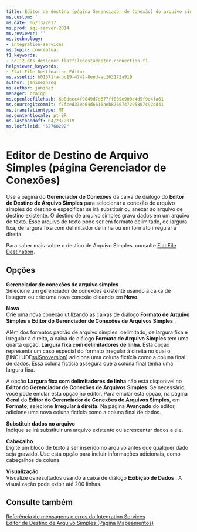 ```yaml
---
title: Editor de destino (página Gerenciador de Conexão) do arquivo simples | Microsoft Docs
ms.custom: ''
ms.date: 06/13/2017
ms.prod: sql-server-2014
ms.reviewer: ''
ms.technology:
- integration-services
ms.topic: conceptual
f1_keywords:
- sql12.dts.designer.flatfiledestadapter.connection.f1
helpviewer_keywords:
- Flat File Destination Editor
ms.assetid: b01571fa-bc19-4742-8eed-ac163172a919
author: janinezhang
ms.author: janinez
manager: craigg
ms.openlocfilehash: 6b8deec4f9049d7d677ff809e900e4d5f9d4fa61
ms.sourcegitcommit: f7fced330b64d6616aeb8766747295807c92dd41
ms.translationtype: MT
ms.contentlocale: pt-BR
ms.lasthandoff: 04/23/2019
ms.locfileid: "62768292"
---
```

# <a name="flat-file-destination-editor-connection-manager-page"></a>Editor de Destino de Arquivo Simples (página Gerenciador de Conexões)
  Use a página do **Gerenciador de Conexões** da caixa de diálogo do **Editor de Destino de Arquivo Simples** para selecionar a conexão de arquivo simples do destino e especificar se irá substituir ou anexar ao arquivo de destino existente. O destino de arquivo simples grava dados em um arquivo de texto. Esse arquivo de texto pode ser em formato delimitado, de largura fixa, de largura fixa com delimitador de linha ou em formato irregular à direita.  
  
 Para saber mais sobre o destino de Arquivo Simples, consulte [Flat File Destination](data-flow/flat-file-destination.md).  
  
## <a name="options"></a>Opções  
 **Gerenciador de conexões de arquivo simples**  
 Selecione um gerenciador de conexões existente usando a caixa de listagem ou crie uma nova conexão clicando em **Novo**.  
  
 **Nova**  
 Crie uma nova conexão utilizando as caixas de diálogo **Formato de Arquivo Simples** e **Editor do Gerenciador de Conexões de Arquivos Simples** .  
  
 Além dos formatos padrão de arquivo simples: delimitado, de largura fixa e irregular à direita, a caixa de diálogo **Formato de Arquivo Simples** tem uma quarta opção, **Largura fixa com delimitadores de linha**. Esta opção representa um caso especial do formato irregular à direita no qual o [!INCLUDE[ssISnoversion](../includes/ssisnoversion-md.md)] adiciona uma coluna fictícia como a coluna final de dados. Essa coluna fictícia assegura que a coluna final tenha uma largura fixa.  
  
 A opção **Largura fixa com delimitadores de linha** não está disponível no **Editor do Gerenciador de Conexões de Arquivos Simples**. Se necessário, você pode emular esta opção no editor. Para emular esta opção, na página **Geral** do **Editor do Gerenciador de Conexões de Arquivos Simples**, em **Formato**, selecione **Irregular à direita**. Na página **Avançado** do editor, adicione uma nova coluna fictícia como a coluna final de dados.  
  
 **Substituir dados no arquivo**  
 Indique se irá substituir um arquivo existente ou acrescentar dados a ele.  
  
 **Cabeçalho**  
 Digite um bloco de texto a ser inserido no arquivo antes que qualquer dado seja gravado. Use esta opção para incluir informações adicionais, como cabeçalhos de coluna.  
  
 **Visualização**  
 Visualize os resultados usando a caixa de diálogo **Exibição de Dados** . A visualização pode exibir até 200 linhas.  
  
## <a name="see-also"></a>Consulte também  
 [Referência de mensagens e erros do Integration Services](../../2014/integration-services/integration-services-error-and-message-reference.md)   
 [Editor de Destino de Arquivo Simples &#40;Página Mapeamentos&#41;](../../2014/integration-services/flat-file-destination-editor-mappings-page.md)  
  
  
